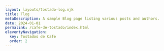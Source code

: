 ```yaml
---
layout: layouts/tostado-log.njk
title: Tlog
metaDescription: A sample Blog page listing various posts and authors.
date: 2024-01-01
permalink: /cafe-de-tostado/index.html
eleventyNavigation:
  key: Tostados de Cafe
  order: 2
---
```

